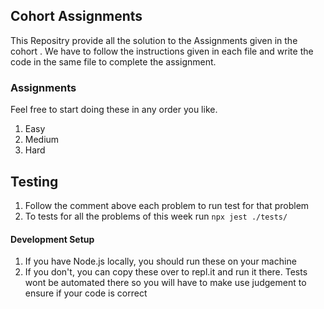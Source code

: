 ## Cohort Assignments

This Repositry provide all the solution to the Assignments given in the cohort . 
We have to follow the instructions given in each file and write the code in the same file to complete the assignment.

### Assignments
Feel free to start doing these in any order you like.
1. Easy
2. Medium
3. Hard

## Testing
1. Follow the comment above each problem to run test for that problem
3. To tests for all the problems of this week run ```npx jest ./tests/```

#### Development Setup
1. If you have Node.js locally, you should run these on your machine 
2. If you don't, you can copy these over to repl.it and run it there. Tests wont be automated there so you will have to make use judgement to ensure if your code is correct
